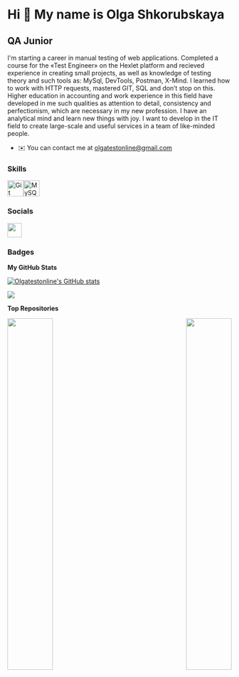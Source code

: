 Hi 👋 My name is Olga Shkorubskaya
==================================

QA Junior
---------

I'm starting a career in manual testing of web applications. Completed a course for the «Test Engineer» on the Hexlet platform and recieved experience in creating small projects, as well as knowledge of testing theory and such tools as: MySql, DevTools, Postman, X-Mind. I learned how to work with HTTP requests, mastered GIT, SQL and don’t stop on this. Higher education in accounting and work experience in this field have developed in me such qualities as attention to detail, consistency and perfectionism, which are necessary in my new profession. I have an analytical mind and learn new things with joy. I want to develop in the IT field to create large-scale and useful services in a team of like-minded people.

*   ✉️  You can contact me at [olgatestonline@gmail.com](mailto:olgatestonline@gmail.com)

### Skills 
<p align="left">
<a href="https://git-scm.com/" target="_blank" rel="noreferrer"><img src="https://raw.githubusercontent.com/danielcranney/readme-generator/main/public/icons/skills/git-colored.svg" width="36" height="36" alt="Git" /></a><a href="https://www.mysql.com/" target="_blank" rel="noreferrer"><img src="https://raw.githubusercontent.com/danielcranney/readme-generator/main/public/icons/skills/mysql-colored.svg" width="36" height="36" alt="MySQL" /></a>
                    </p>
                    

### Socials
                  
<p align="left"> <a href="https://www.github.com/Olgatestonline" target="_blank" rel="noreferrer"> <picture> <source media="(prefers-color-scheme: dark)" srcset="https://raw.githubusercontent.com/danielcranney/readme-generator/main/public/icons/socials/github-dark.svg" /> <source media="(prefers-color-scheme: light)" srcset="https://raw.githubusercontent.com/danielcranney/readme-generator/main/public/icons/socials/github.svg" /> <img src="https://raw.githubusercontent.com/danielcranney/readme-generator/main/public/icons/socials/github.svg" width="32" height="32" /> </picture> </a></p>

### Badges

<b>My GitHub Stats</b>

<a href="http://www.github.com/Olgatestonline"><img src="https://github-readme-stats.vercel.app/api?username=Olgatestonline&show_icons=true&hide=stars,prs,&title_color=0891b2&text_color=000000&icon_color=0891b2&bg_color=ffffff&hide_border=true&show_icons=true" alt="Olgatestonline's GitHub stats" /></a>

<a href="http://www.github.com/Olgatestonline"><img src="https://github-readme-streak-stats.herokuapp.com/?user=Olgatestonline&stroke=000000&background=ffffff&ring=0891b2&fire=0891b2&currStreakNum=000000&currStreakLabel=0891b2&sideNums=000000&sideLabels=000000&dates=000000&hide_border=true" /></a>

<b>Top Repositories</b>

<div width="100%" align="center"><a href="https://github.com/Olgatestonline/qa-engineer-project-84" align="left"><img align="left" width="45%" src="https://github-readme-stats.vercel.app/api/pin/?username=Olgatestonline&repo=qa-engineer-project-84&title_color=0891b2&text_color=000000&icon_color=0891b2&bg_color=ffffff&hide_border=true&locale=en" /></a><a href="https://github.com/Olgatestonline/qa-engineer-project-85" align="right"><img align="right" width="45%" src="https://github-readme-stats.vercel.app/api/pin/?username=Olgatestonline&repo=qa-engineer-project-85&title_color=0891b2&text_color=000000&icon_color=0891b2&bg_color=ffffff&hide_border=true&locale=en" /></a></div><br /><br /><br /><br /><br /><br /><br />

